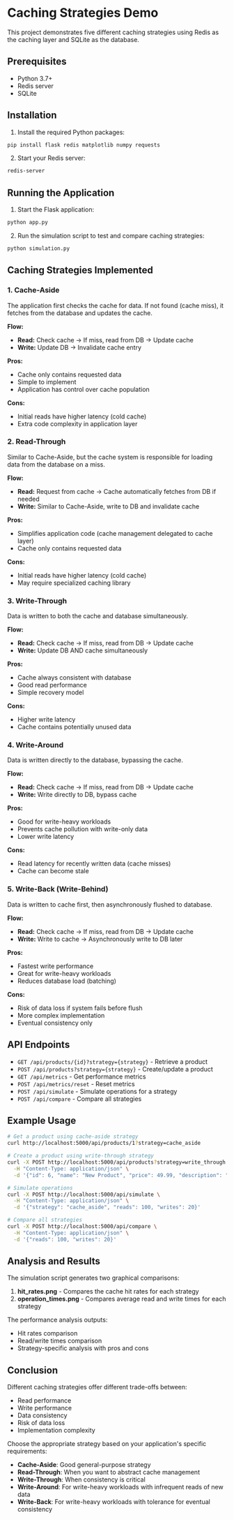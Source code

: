 # Caching Strategies Demo

This project demonstrates five different caching strategies using Redis as the caching layer and SQLite as the database.

## Prerequisites

- Python 3.7+
- Redis server
- SQLite

## Installation

1. Install the required Python packages:

```bash
pip install flask redis matplotlib numpy requests
```

2. Start your Redis server:

```bash
redis-server
```

## Running the Application

1. Start the Flask application:

```bash
python app.py
```

2. Run the simulation script to test and compare caching strategies:

```bash
python simulation.py
```

## Caching Strategies Implemented

### 1. Cache-Aside

The application first checks the cache for data. If not found (cache miss), it fetches from the database and updates the cache.

**Flow:**
- **Read:** Check cache → If miss, read from DB → Update cache
- **Write:** Update DB → Invalidate cache entry

**Pros:**
- Cache only contains requested data
- Simple to implement
- Application has control over cache population

**Cons:**
- Initial reads have higher latency (cold cache)
- Extra code complexity in application layer

### 2. Read-Through

Similar to Cache-Aside, but the cache system is responsible for loading data from the database on a miss.

**Flow:**
- **Read:** Request from cache → Cache automatically fetches from DB if needed
- **Write:** Similar to Cache-Aside, write to DB and invalidate cache

**Pros:**
- Simplifies application code (cache management delegated to cache layer)
- Cache only contains requested data

**Cons:**
- Initial reads have higher latency (cold cache)
- May require specialized caching library

### 3. Write-Through

Data is written to both the cache and database simultaneously.

**Flow:**
- **Read:** Check cache → If miss, read from DB → Update cache
- **Write:** Update DB AND cache simultaneously

**Pros:**
- Cache always consistent with database
- Good read performance
- Simple recovery model

**Cons:**
- Higher write latency
- Cache contains potentially unused data

### 4. Write-Around

Data is written directly to the database, bypassing the cache.

**Flow:**
- **Read:** Check cache → If miss, read from DB → Update cache
- **Write:** Write directly to DB, bypass cache

**Pros:**
- Good for write-heavy workloads
- Prevents cache pollution with write-only data
- Lower write latency

**Cons:**
- Read latency for recently written data (cache misses)
- Cache can become stale

### 5. Write-Back (Write-Behind)

Data is written to cache first, then asynchronously flushed to database.

**Flow:**
- **Read:** Check cache → If miss, read from DB → Update cache
- **Write:** Write to cache → Asynchronously write to DB later

**Pros:**
- Fastest write performance
- Great for write-heavy workloads
- Reduces database load (batching)

**Cons:**
- Risk of data loss if system fails before flush
- More complex implementation
- Eventual consistency only

## API Endpoints

- `GET /api/products/{id}?strategy={strategy}` - Retrieve a product
- `POST /api/products?strategy={strategy}` - Create/update a product
- `GET /api/metrics` - Get performance metrics
- `POST /api/metrics/reset` - Reset metrics
- `POST /api/simulate` - Simulate operations for a strategy
- `POST /api/compare` - Compare all strategies

## Example Usage

```bash
# Get a product using cache-aside strategy
curl http://localhost:5000/api/products/1?strategy=cache_aside

# Create a product using write-through strategy
curl -X POST http://localhost:5000/api/products?strategy=write_through \
  -H "Content-Type: application/json" \
  -d '{"id": 6, "name": "New Product", "price": 49.99, "description": "A new product"}'

# Simulate operations
curl -X POST http://localhost:5000/api/simulate \
  -H "Content-Type: application/json" \
  -d '{"strategy": "cache_aside", "reads": 100, "writes": 20}'

# Compare all strategies
curl -X POST http://localhost:5000/api/compare \
  -H "Content-Type: application/json" \
  -d '{"reads": 100, "writes": 20}'
```

## Analysis and Results

The simulation script generates two graphical comparisons:

1. **hit_rates.png** - Compares the cache hit rates for each strategy
2. **operation_times.png** - Compares average read and write times for each strategy

The performance analysis outputs:
- Hit rates comparison
- Read/write times comparison
- Strategy-specific analysis with pros and cons

## Conclusion

Different caching strategies offer different trade-offs between:
- Read performance
- Write performance
- Data consistency
- Risk of data loss
- Implementation complexity

Choose the appropriate strategy based on your application's specific requirements:
- **Cache-Aside**: Good general-purpose strategy
- **Read-Through**: When you want to abstract cache management
- **Write-Through**: When consistency is critical
- **Write-Around**: For write-heavy workloads with infrequent reads of new data
- **Write-Back**: For write-heavy workloads with tolerance for eventual consistency